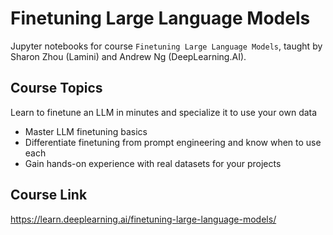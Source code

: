 # Finetuning Large Language Models

Jupyter notebooks for course `Finetuning Large Language Models`, taught by Sharon Zhou (Lamini) and Andrew Ng (DeepLearning.AI).

## Course Topics

Learn to finetune an LLM in minutes and specialize it to use your own data

- Master LLM finetuning basics
- Differentiate finetuning from prompt engineering and know when to use each
- Gain hands-on experience with real datasets for your projects

## Course Link

https://learn.deeplearning.ai/finetuning-large-language-models/
